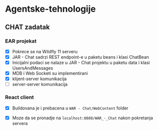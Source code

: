 # Agentske-tehnologije
## CHAT zadatak


### EAR projekat
- [x] Pokrece se na Wildfly 11 serveru
- [x] JAR - Chat sadrzi REST endpoint-e u paketu beans i klasi ChatBean
- [x] Inicijalni podaci se nalaze u JAR - Chat projektu u paketu data i klasi UsersAndMessages
- [x] MDB i Web Socketi su implementirani
- [x] klijent-server komunikacija 
- [ ] server-server komunikacija

### React client
- [x] Buildovana je i prebacena u `WAR - Chat/WebContent` folder
- [x] Moze da se pronadje na `localhost:8080/WAR_-_Chat` nakon pokretanja servera


